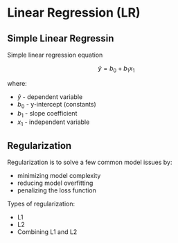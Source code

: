 # Linear Regression (LR)

## Simple Linear Regressin

Simple linear regression equation

$${\hat{y} = {b_0} + {b_1}{x_1}}$$

where:

- $\hat{y}$ - dependent variable
- ${b_0}$ - y-intercept (constants)
- ${b_1}$ - slope coefficient
- ${x_1}$ - independent variable

## Regularization

Regularization is to solve a few common model issues by:

- minimizing model complexity
- reducing model overfitting
- penalizing the loss function

Types of regularization:

- L1
- L2
- Combining L1 and L2
